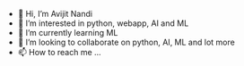 - 👋 Hi, I’m Avijit Nandi
- 👀 I’m interested in python, webapp, AI and ML
- 🌱 I’m currently learning ML
- 💞️ I’m looking to collaborate on python, AI, ML and lot more
- 📫 How to reach me ...

<!---
avijitn1/avijitn1 is a ✨ special ✨ repository because its `README.md` (this file) appears on your GitHub profile.
You can click the Preview link to take a look at your changes.
--->
